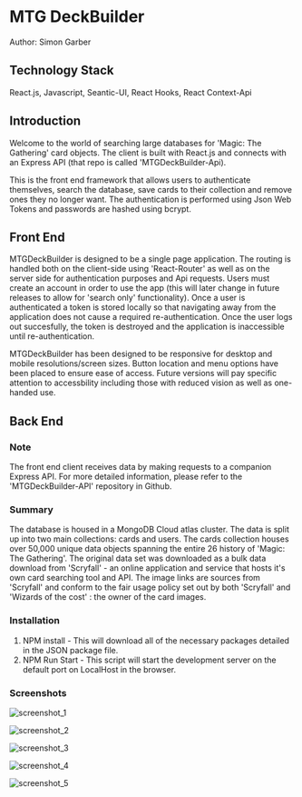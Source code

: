 # MTG DeckBuilder

Author: Simon Garber

## Technology Stack

React.js, Javascript, Seantic-UI, React Hooks, React Context-Api

## Introduction

Welcome to the world of searching large databases for 'Magic: The Gathering' card objects. The client
is built with React.js and connects with an Express API (that repo is called 'MTGDeckBuilder-Api).

This is the front end framework that allows users to authenticate themselves, search the database,
save cards to their collection and remove ones they no longer want. The authentication is performed using Json Web Tokens
and passwords are hashed using bcrypt.

## Front End

MTGDeckBuilder is designed to be a single page application. The routing is handled both on the client-side using 'React-Router' as well as on the server side for authentication purposes and Api requests. Users must create an account in order to use the app (this will later change in future releases to allow for 'search only' functionality). Once a user is authenticated a token is stored locally so that navigating away from the application does not cause a required re-authentication. Once the user logs out succesfully, the token is destroyed and the application is inaccessible until re-authentication.

MTGDeckBuilder has been designed to be responsive for desktop and mobile resolutions/screen sizes. Button location and menu options have been placed to ensure ease of access. Future versions will pay specific attention to accessbility including those with reduced vision as well as one-handed use.

## Back End

### Note

The front end client receives data by making requests to a companion Express API. For more detailed information, please refer to the 'MTGDeckBuilder-API' repository in Github.

### Summary

The database is housed in a MongoDB Cloud atlas cluster. The data is split up into two main collections: cards and users.
The cards collection houses over 50,000 unique data objects spanning the entire 26 history of 'Magic: The Gathering'. The original
data set was downloaded as a bulk data download from 'Scryfall' - an online application and service that hosts it's own card searching tool and API. The image links are sources from 'Scryfall' and conform to the fair usage policy set out by both 'Scryfall' and 'Wizards of the cost' : the owner of the card images.

### Installation

1. NPM install - This will download all of the necessary packages detailed in the JSON package file.
2. NPM Run Start - This script will start the development server on the default port on LocalHost in the browser.

### Screenshots

![screenshot_1](public/images/MTG_DeckBuilder_searchForm-new.png?raw=true "Main Screen")

![screenshot_2](public/images/MTG_DeckBuilder_searchResult-new.png?raw=true "Completed Search")

![screenshot_3](public/images/MTG_DeckBuilder_collection_new.png?raw=true "User Collection")

![screenshot_4](public/images/MTG_DeckBuilder_mobile_sidebar-new.png?raw=true "Mobile Sidebar")

![screenshot_5](public/images/MTG_DeckBuilder_mobile_searchResult-new.png?raw=true "Mobile Search Result")
